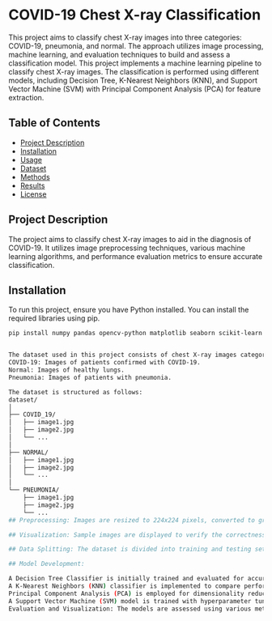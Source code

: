 # COVID-19 Chest X-ray Classification
This project aims to classify chest X-ray images into three categories: COVID-19, pneumonia, and normal. The approach utilizes image processing, machine learning, and evaluation techniques to build and assess a classification model. This project implements a machine learning pipeline to classify chest X-ray images. The classification is performed using different models, including Decision Tree, K-Nearest Neighbors (KNN), and Support Vector Machine (SVM) with Principal Component Analysis (PCA) for feature extraction.

## Table of Contents

- [Project Description](#project-description)
- [Installation](#installation)
- [Usage](#usage)
- [Dataset](#dataset)
- [Methods](#methods)
- [Results](#results)
- [License](#license)

## Project Description

The project aims to classify chest X-ray images to aid in the diagnosis of COVID-19. It utilizes image preprocessing techniques, various machine learning algorithms, and performance evaluation metrics to ensure accurate classification.

## Installation

To run this project, ensure you have Python installed. You can install the required libraries using pip.
```bash
pip install numpy pandas opencv-python matplotlib seaborn scikit-learn tensorflow


The dataset used in this project consists of chest X-ray images categorized into three classes:
COVID-19: Images of patients confirmed with COVID-19.
Normal: Images of healthy lungs.
Pneumonia: Images of patients with pneumonia.

The dataset is structured as follows:
dataset/
│
├── COVID_19/
│   ├── image1.jpg
│   ├── image2.jpg
│   └── ...
│
├── NORMAL/
│   ├── image1.jpg
│   ├── image2.jpg
│   └── ...
│
└── PNEUMONIA/
    ├── image1.jpg
    ├── image2.jpg
    └── ...
## Preprocessing: Images are resized to 224x224 pixels, converted to grayscale, and normalized to prepare them for analysis. DataFrames are created to organize the images and their corresponding labels.

## Visualization: Sample images are displayed to verify the correctness of data loading and preprocessing.

## Data Splitting: The dataset is divided into training and testing sets in an 80-20 ratio to facilitate model training and evaluation.

## Model Development:

A Decision Tree Classifier is initially trained and evaluated for accuracy using metrics like confusion matrices and classification reports.
A K-Nearest Neighbors (KNN) classifier is implemented to compare performance.
Principal Component Analysis (PCA) is employed for dimensionality reduction, allowing for better model efficiency and performance.
A Support Vector Machine (SVM) model is trained with hyperparameter tuning using GridSearchCV for optimal results.
Evaluation and Visualization: The models are assessed using various metrics, and PCA components, along with explained variance ratios, are visualized to understand the data distribution and model performance.

